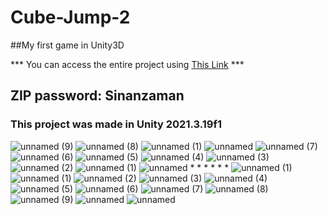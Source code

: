 # Cube-Jump-2
##My first game in Unity3D

*** You can access the entire project using [This Link](https://drive.google.com/file/d/1WoHalS-KvUJMzu9VTft0m70qCjAY-n8D/view?usp=drive_link) ***

## ZIP password: Sinanzaman

### **This project was made in Unity 2021.3.19f1**

![unnamed (9)](https://github.com/Sinanzaman/Cube-Jump-2/assets/97964919/b062b2ca-735c-4d21-8d49-404bb6c782b6)
![unnamed (8)](https://github.com/Sinanzaman/Cube-Jump-2/assets/97964919/c662be00-4e60-42a2-816e-f48e6b828682)
![unnamed (1)](https://github.com/Sinanzaman/Cube-Jump-2/assets/97964919/8f8f3598-0723-4d61-9bd5-5f75b32abf88)
![unnamed](https://github.com/Sinanzaman/Cube-Jump-2/assets/97964919/a737c2f1-899a-4afd-ba06-c26aacf23dab)
![unnamed (7)](https://github.com/Sinanzaman/Cube-Jump-2/assets/97964919/689ecb80-275c-43c7-8b2c-69842c3a0fe6)
![unnamed (6)](https://github.com/Sinanzaman/Cube-Jump-2/assets/97964919/a5c018de-6d5a-4a37-a795-744886db6843)
![unnamed (5)](https://github.com/Sinanzaman/Cube-Jump-2/assets/97964919/56d57d59-5e1f-41af-b2c6-185761a6c93e)
![unnamed (4)](https://github.com/Sinanzaman/Cube-Jump-2/assets/97964919/17c9db8a-c0f2-459e-ad3f-cc4985b71c81)
![unnamed (3)](https://github.com/Sinanzaman/Cube-Jump-2/assets/97964919/86322a2d-8677-4f30-8137-8f15b9932a68)
![unnamed (2)](https://github.com/Sinanzaman/Cube-Jump-2/assets/97964919/9defc918-11b4-4cce-a296-c6b73e8c81d5)
![unnamed (1)](https://github.com/Sinanzaman/Cube-Jump-2/assets/97964919/9fcabdf6-de8a-4b13-a755-4f05fadf9a23)
![unnamed](https://github.com/Sinanzaman/Cube-Jump-2/assets/97964919/c45a740b-9e76-4770-ace8-fbf905449b03)
*
*
*
*
*
*
![unnamed (1)](https://github.com/Sinanzaman/Cube-Jump-2/assets/97964919/bab9aa88-5b34-454b-b6c8-f36727b70d53)
![unnamed (1)](https://github.com/Sinanzaman/Cube-Jump-2/assets/97964919/a82ac930-ed91-4ae1-86d1-1bbcf2198995)
![unnamed (2)](https://github.com/Sinanzaman/Cube-Jump-2/assets/97964919/d509e6bf-ef74-4986-85c8-aec28f98ce1c)
![unnamed (3)](https://github.com/Sinanzaman/Cube-Jump-2/assets/97964919/fbacfa82-5907-421a-8ce1-ad6257147330)
![unnamed (4)](https://github.com/Sinanzaman/Cube-Jump-2/assets/97964919/daf36547-a963-4b59-8e60-b62b1fa5505e)
![unnamed (5)](https://github.com/Sinanzaman/Cube-Jump-2/assets/97964919/5e9f9f24-5d53-4388-9d9d-1d9f37948a91)
![unnamed (6)](https://github.com/Sinanzaman/Cube-Jump-2/assets/97964919/6618c213-148d-46b6-880e-34d4172ff547)
![unnamed (7)](https://github.com/Sinanzaman/Cube-Jump-2/assets/97964919/30170786-5e25-4bf3-824f-8db6016628d0)
![unnamed (8)](https://github.com/Sinanzaman/Cube-Jump-2/assets/97964919/72365905-99a7-4ca7-b99c-6c6a41271840)
![unnamed (9)](https://github.com/Sinanzaman/Cube-Jump-2/assets/97964919/1124855a-587b-4d0a-ac2e-dcd494b34be0)
![unnamed](https://github.com/Sinanzaman/Cube-Jump-2/assets/97964919/1005b4d9-e6f9-4576-9559-75325002f606)
![unnamed](https://github.com/Sinanzaman/Cube-Jump-2/assets/97964919/3436c21d-0cbe-4ce2-992a-26c7da08f389)
